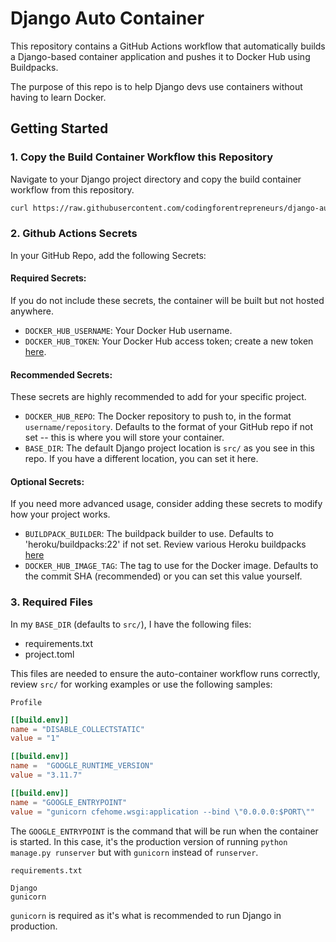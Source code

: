 
# Django Auto Container


This repository contains a GitHub Actions workflow that automatically builds a Django-based container application and pushes it to Docker Hub using Buildpacks.

The purpose of this repo is to help Django devs use containers without having to learn Docker. 

## Getting Started

### 1. Copy the Build Container Workflow this Repository

Navigate to your Django project directory and copy the build container workflow from this repository.

```bash
curl https://raw.githubusercontent.com/codingforentrepreneurs/django-auto-container/main/.github/workflows/build-container.yml > .github/workflows/build-container.yml
```

### 2. Github Actions Secrets
In your GitHub Repo, add the following Secrets:
#### Required Secrets:
If you do not include these secrets, the container will be built but not hosted anywhere.

- `DOCKER_HUB_USERNAME`: Your Docker Hub username.
- `DOCKER_HUB_TOKEN`: Your Docker Hub access token; create a new token [here](https://hub.docker.com/settings/security).


#### Recommended Secrets:

These secrets are highly recommended to add for your specific project.
- `DOCKER_HUB_REPO`: The Docker repository to push to, in the format `username/repository`. Defaults to the format of your GitHub repo if not set -- this is where you will store your container.
- `BASE_DIR`: The default Django project location is `src/` as you see in this repo. If you have a different location, you can set it here.

#### Optional Secrets:
If you need more advanced usage, consider adding these secrets to modify how your project works.
- `BUILDPACK_BUILDER`: The buildpack builder to use. Defaults to 'heroku/buildpacks:22' if not set. Review various Heroku buildpacks [here](https://devcenter.heroku.com/articles/stack#stack-support-details)
- `DOCKER_HUB_IMAGE_TAG`: The tag to use for the Docker image. Defaults to the commit SHA (recommended) or you can set this value yourself.

### 3. Required Files

In my `BASE_DIR` (defaults to `src/`), I have the following files:
- requirements.txt
- project.toml


This files are needed to ensure the auto-container workflow runs correctly, review `src/` for working examples or use the following samples:

`Profile`
```toml
[[build.env]]
name = "DISABLE_COLLECTSTATIC"
value = "1"

[[build.env]]
name =  "GOOGLE_RUNTIME_VERSION"
value = "3.11.7"

[[build.env]]
name = "GOOGLE_ENTRYPOINT"
value = "gunicorn cfehome.wsgi:application --bind \"0.0.0.0:$PORT\""
```
The `GOOGLE_ENTRYPOINT` is the command that will be run when the container is started. In this case, it's the production version of running `python manage.py runserver` but with `gunicorn` instead of `runserver`.


`requirements.txt`
```
Django
gunicorn
```
`gunicorn` is required as it's what is recommended to run Django in production.


